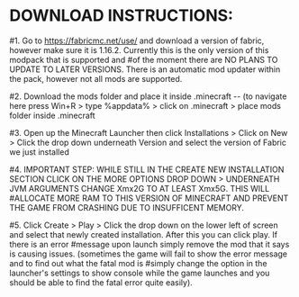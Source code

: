 # DOWNLOAD INSTRUCTIONS:

#1. Go to https://fabricmc.net/use/ and download a version of fabric, however make sure it is 1.16.2. Currently this is the only version of this modpack that is supported and
#of the moment there are NO PLANS TO UPDATE TO LATER VERSIONS. There is an automatic mod updater within the pack, however not all mods are supported.

#2. Download the mods folder and place it inside .minecraft -- (to navigate here press Win+R > type %appdata% > click on .minecraft > place mods folder inside .minecraft

#3. Open up the Minecraft Launcher then click Installations > Click on New > Click the drop down underneath Version and select the version of Fabric we just installed

#4. IMPORTANT STEP: WHILE STILL IN THE CREATE NEW INSTALLATION SECTION CLICK ON THE MORE OPTIONS DROP DOWN > UNDERNEATH JVM ARGUMENTS CHANGE Xmx2G TO AT LEAST Xmx5G. THIS WILL
#ALLOCATE MORE RAM TO THIS VERSION OF MINECRAFT AND PREVENT THE GAME FROM CRASHING DUE TO INSUFFICENT MEMORY.

#5. Click Create > Play > Click the drop down on the lower left of screen and select that newly created installation. After this you can click play. If there is an error
#message upon launch simply remove the mod that it says is causing issues. (sometimes the game will fail to show the error message and to find out what the fatal mod is
#simply change the option in the launcher's settings to show console while the game launches and you should be able to find the fatal error quite easily).

